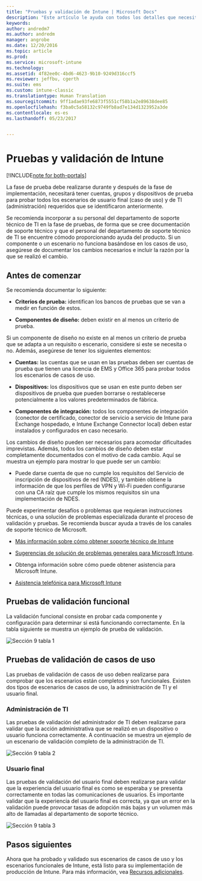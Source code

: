 ```yaml
---
title: "Pruebas y validación de Intune | Microsoft Docs"
description: "Este artículo le ayuda con todos los detalles que necesita tener en cuenta a la hora de probar y validar la solución solo en la nube de Intune en su entorno."
keywords: 
author: andredm7
ms.author: andredm
manager: angrobe
ms.date: 12/20/2016
ms.topic: article
ms.prod: 
ms.service: microsoft-intune
ms.technology: 
ms.assetid: 4f82ee0c-4bd6-4623-9b10-9249d316ccf5
ms.reviewer: jeffbu, cgerth
ms.suite: ems
ms.custom: intune-classic
ms.translationtype: Human Translation
ms.sourcegitcommit: 9ff1adae93fe6873f5551cf58b1a2e89638dee85
ms.openlocfilehash: f3ba0c5a58132c9749fb8ad7e134d1323952a3de
ms.contentlocale: es-es
ms.lasthandoff: 05/23/2017


---
```


# <a name="intune-testing-and-validation"></a>Pruebas y validación de Intune

[!INCLUDE[note for both-portals](../includes/note-for-both-portals.md)]

La fase de prueba debe realizarse durante y después de la fase de implementación, necesitará tener cuentas, grupos y dispositivos de prueba para probar todos los escenarios de usuario final (caso de uso) y de TI (administración) requeridos que se identificaron anteriormente.

Se recomienda incorporar a su personal del departamento de soporte técnico de TI en la fase de pruebas, de forma que se cree documentación de soporte técnico y que el personal del departamento de soporte técnico de TI se encuentre cómodo proporcionando ayuda del producto. Si un componente o un escenario no funciona basándose en los casos de uso, asegúrese de documentar los cambios necesarios e incluir la razón por la que se realizó el cambio.

## <a name="before-you-begin"></a>Antes de comenzar

Se recomienda documentar lo siguiente:

-   **Criterios de prueba:** identifican los bancos de pruebas que se van a medir en función de estos.

-   **Componentes de diseño:** deben existir en al menos un criterio de prueba.

Si un componente de diseño no existe en al menos un criterio de prueba que se adapta a un requisito o escenario, considere si este se necesita o no. Además, asegúrese de tener los siguientes elementos:

-   **Cuentas:** las cuentas que se usan en las pruebas deben ser cuentas de prueba que tienen una licencia de EMS y Office 365 para probar todos los escenarios de casos de uso.

-   **Dispositivos:** los dispositivos que se usan en este punto deben ser dispositivos de prueba que pueden borrarse o restablecerse potencialmente a los valores predeterminados de fábrica.

-   **Componentes de integración:** todos los componentes de integración (conector de certificado, conector de servicio a servicio de Intune para Exchange hospedado, e Intune Exchange Connector local) deben estar instalados y configurados en caso necesario.

Los cambios de diseño pueden ser necesarios para acomodar dificultades imprevistas. Además, todos los cambios de diseño deben estar completamente documentados con el motivo de cada cambio. Aquí se muestra un ejemplo para mostrar lo que puede ser un cambio:

-   Puede darse cuenta de que no cumple los requisitos del Servicio de inscripción de dispositivos de red (NDES), y también obtiene la información de que los perfiles de VPN y Wi-Fi pueden configurarse con una CA raíz que cumple los mismos requisitos sin una implementación de NDES.

Puede experimentar desafíos o problemas que requieran instrucciones técnicas, o una solución de problemas especializada durante el proceso de validación y pruebas. Se recomienda buscar ayuda a través de los canales de soporte técnico de Microsoft.

-   [Más información sobre cómo obtener soporte técnico de Intune](/intune-classic/troubleshoot/how-to-get-support-for-microsoft-intune)

-   [Sugerencias de solución de problemas generales para Microsoft Intune](/intune-classic/troubleshoot/general-troubleshooting-tips-for-microsoft-intune).

-   Obtenga información sobre cómo puede obtener asistencia para Microsoft Intune.

-   [Asistencia telefónica para Microsoft Intune](/intune-classic/troubleshoot/contact-assisted-phone-support-for-microsoft-intune)

## <a name="functional-validation-testing"></a>Pruebas de validación funcional

La validación funcional consiste en probar cada componente y configuración para determinar si está funcionando correctamente. En la tabla siguiente se muestra un ejemplo de prueba de validación.

![Sección 9 tabla 1](../media/section-9-image-1-table.PNG)

## <a name="use-case-validation-testing"></a>Pruebas de validación de casos de uso

Las pruebas de validación de casos de uso deben realizarse para comprobar que los escenarios están completos y son funcionales. Existen dos tipos de escenarios de casos de uso, la administración de TI y el usuario final.

### <a name="it-admin"></a>Administración de TI

Las pruebas de validación del administrador de TI deben realizarse para validar que la acción administrativa que se realizó en un dispositivo o usuario funciona correctamente. A continuación se muestra un ejemplo de un escenario de validación completo de la administración de TI.

![Sección 9 tabla 2](../media/section-9-image-2-table.PNG)

### <a name="end-user"></a>Usuario final

Las pruebas de validación del usuario final deben realizarse para validar que la experiencia del usuario final es como se esperaba y se presenta correctamente en todas las comunicaciones de usuarios. Es importante validar que la experiencia del usuario final es correcta, ya que un error en la validación puede provocar tasas de adopción más bajas y un volumen más alto de llamadas al departamento de soporte técnico.

![Sección 9 tabla 3](../media/section-9-image-3-table.PNG)

## <a name="next-steps"></a>Pasos siguientes

Ahora que ha probado y validado sus escenarios de casos de uso y los escenarios funcionales de Intune, está listo para su implementación de producción de Intune. Para más información, vea [Recursos adicionales](additional-resources.md).

